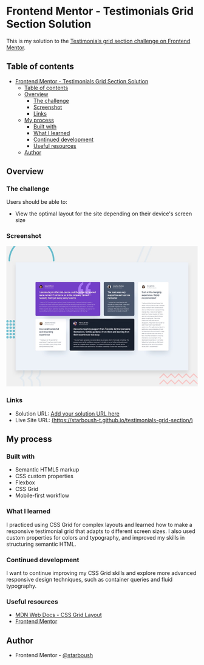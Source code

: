# Frontend Mentor - Testimonials Grid Section Solution

This is my solution to the [Testimonials grid section challenge on Frontend Mentor](https://www.frontendmentor.io/challenges/testimonials-grid-section-Nnw6J7Un7).

## Table of contents

- [Frontend Mentor - Testimonials Grid Section Solution](#frontend-mentor---testimonials-grid-section-solution)
  - [Table of contents](#table-of-contents)
  - [Overview](#overview)
    - [The challenge](#the-challenge)
    - [Screenshot](#screenshot)
    - [Links](#links)
  - [My process](#my-process)
    - [Built with](#built-with)
    - [What I learned](#what-i-learned)
    - [Continued development](#continued-development)
    - [Useful resources](#useful-resources)
  - [Author](#author)

## Overview

### The challenge

Users should be able to:

- View the optimal layout for the site depending on their device's screen size

### Screenshot

![Design preview for the Testimonials grid section coding challenge](./preview.jpg)

### Links

- Solution URL: [Add your solution URL here](#)
- Live Site URL: [(https://starboush-t.github.io/testimonials-grid-section/)](#)

## My process

### Built with

- Semantic HTML5 markup
- CSS custom properties
- Flexbox
- CSS Grid
- Mobile-first workflow

### What I learned

I practiced using CSS Grid for complex layouts and learned how to make a responsive testimonial grid that adapts to different screen sizes. I also used custom properties for colors and typography, and improved my skills in structuring semantic HTML.

### Continued development

I want to continue improving my CSS Grid skills and explore more advanced responsive design techniques, such as container queries and fluid typography.

### Useful resources

- [MDN Web Docs - CSS Grid Layout](https://developer.mozilla.org/en-US/docs/Web/CSS/CSS_Grid_Layout)
- [Frontend Mentor](https://www.frontendmentor.io/)

## Author

- Frontend Mentor - [@starboush](https://www.frontendmentor.io/profile/starboush-t)
